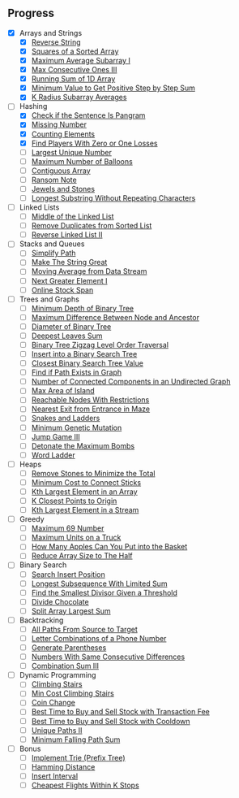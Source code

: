 ## Progress

- [x] Arrays and Strings
  - [x] [Reverse String](./src/arrays-and-strings/reverse-string.ts)
  - [x] [Squares of a Sorted Array](./src/arrays-and-strings/squares-of-a-sorted-array.ts)
  - [x] [Maximum Average Subarray I](./src/arrays-and-strings/maximum-average-subarray-i.ts)
  - [x] [Max Consecutive Ones III](./src/arrays-and-strings/max-consecutive-ones-iii.ts)
  - [x] [Running Sum of 1D Array](./src/arrays-and-strings/running-sum-of-1-d-array.ts)
  - [x] [Minimum Value to Get Positive Step by Step Sum](./src/arrays-and-strings/minimum-value-to-get-positive-step-by-step-sum.ts)
  - [x] [K Radius Subarray Averages](./src/arrays-and-strings/k-radius-subarray-averages.ts)
- [ ] Hashing
  - [x] [Check if the Sentence Is Pangram](./src/hashing/check-if-the-sentence-is-pangram.ts)
  - [x] [Missing Number](./src/hashing/missing-number.ts)
  - [x] [Counting Elements](./src/hashing/counting-elements.ts)
  - [x] [Find Players With Zero or One Losses](./src/hashing/find-players-with-zero-or-one-losses.ts)
  - [ ] [Largest Unique Number](./src/hashing/largest-unique-number.ts)
  - [ ] [Maximum Number of Balloons](./src/hashing/maximum-number-of-balloons.ts)
  - [ ] [Contiguous Array](./src/hashing/contiguous-array.ts)
  - [ ] [Ransom Note](./src/hashing/ransom-note.ts)
  - [ ] [Jewels and Stones](./src/hashing/jewels-and-stones.ts)
  - [ ] [Longest Substring Without Repeating Characters](./src/hashing/longest-substring-without-repeating-characters.ts)
- [ ] Linked Lists
  - [ ] [Middle of the Linked List](./src/linked-lists/middle-of-the-linked-list.ts)
  - [ ] [Remove Duplicates from Sorted List](./src/linked-lists/remove-duplicates-from-sorted-list.ts)
  - [ ] [Reverse Linked List II](./src/linked-lists/reverse-linked-list-ii.ts)
- [ ] Stacks and Queues
  - [ ] [Simplify Path](./src/stacks-and-queues/simplify-path.ts)
  - [ ] [Make The String Great](./src/stacks-and-queues/make-the-string-great.ts)
  - [ ] [Moving Average from Data Stream](./src/stacks-and-queues/moving-average-from-data-stream.ts)
  - [ ] [Next Greater Element I](./src/stacks-and-queues/next-greater-element-i.ts)
  - [ ] [Online Stock Span](./src/stacks-and-queues/online-stock-span.ts)
- [ ] Trees and Graphs
  - [ ] [Minimum Depth of Binary Tree](./src/trees-and-graphs/minimum-depth-of-binary-tree.ts)
  - [ ] [Maximum Difference Between Node and Ancestor](./src/trees-and-graphs/maximum-difference-between-node-and-ancestor.ts)
  - [ ] [Diameter of Binary Tree](./src/trees-and-graphs/diameter-of-binary-tree.ts)
  - [ ] [Deepest Leaves Sum](./src/trees-and-graphs/deepest-leaves-sum.ts)
  - [ ] [Binary Tree Zigzag Level Order Traversal](./src/trees-and-graphs/binary-tree-zigzag-level-order-traversal.ts)
  - [ ] [Insert into a Binary Search Tree](./src/trees-and-graphs/insert-into-a-binary-search-tree.ts)
  - [ ] [Closest Binary Search Tree Value](./src/trees-and-graphs/closest-binary-search-tree-value.ts)
  - [ ] [Find if Path Exists in Graph](./src/trees-and-graphs/find-if-path-exists-in-graph.ts)
  - [ ] [Number of Connected Components in an Undirected Graph](./src/trees-and-graphs/number-of-connected-components-in-an-undirected-graph.ts)
  - [ ] [Max Area of Island](./src/trees-and-graphs/max-area-of-island.ts)
  - [ ] [Reachable Nodes With Restrictions](./src/trees-and-graphs/reachable-nodes-with-restrictions.ts)
  - [ ] [Nearest Exit from Entrance in Maze](./src/trees-and-graphs/nearest-exit-from-entrance-in-maze.ts)
  - [ ] [Snakes and Ladders](./src/trees-and-graphs/snakes-and-ladders.ts)
  - [ ] [Minimum Genetic Mutation](./src/trees-and-graphs/minimum-genetic-mutation.ts)
  - [ ] [Jump Game III](./src/trees-and-graphs/jump-game-iii.ts)
  - [ ] [Detonate the Maximum Bombs](./src/trees-and-graphs/detonate-the-maximum-bombs.ts)
  - [ ] [Word Ladder](./src/trees-and-graphs/word-ladder.ts)
- [ ] Heaps
  - [ ] [Remove Stones to Minimize the Total](./src/heaps/remove-stones-to-minimize-the-total.ts)
  - [ ] [Minimum Cost to Connect Sticks](./src/heaps/minimum-cost-to-connect-sticks.ts)
  - [ ] [Kth Largest Element in an Array](./src/heaps/kth-largest-element-in-an-array.ts)
  - [ ] [K Closest Points to Origin](./src/heaps/k-closest-points-to-origin.ts)
  - [ ] [Kth Largest Element in a Stream](./src/heaps/kth-largest-element-in-a-stream.ts)
- [ ] Greedy
  - [ ] [Maximum 69 Number](./src/greedy/maximum-69-number.ts)
  - [ ] [Maximum Units on a Truck](./src/greedy/maximum-units-on-a-truck.ts)
  - [ ] [How Many Apples Can You Put into the Basket](./src/greedy/how-many-apples-can-you-put-into-the-basket.ts)
  - [ ] [Reduce Array Size to The Half](./src/greedy/reduce-array-size-to-the-half.ts)
- [ ] Binary Search
  - [ ] [Search Insert Position](./src/binary-search/search-insert-position.ts)
  - [ ] [Longest Subsequence With Limited Sum](./src/binary-search/longest-subsequence-with-limited-sum.ts)
  - [ ] [Find the Smallest Divisor Given a Threshold](./src/binary-search/find-the-smallest-divisor-given-a-threshold.ts)
  - [ ] [Divide Chocolate](./src/binary-search/divide-chocolate.ts)
  - [ ] [Split Array Largest Sum](./src/binary-search/split-array-largest-sum.ts)
- [ ] Backtracking
  - [ ] [All Paths From Source to Target](./src/backtracking/all-paths-from-source-to-target.ts)
  - [ ] [Letter Combinations of a Phone Number](./src/backtracking/letter-combinations-of-a-phone-number.ts)
  - [ ] [Generate Parentheses](./src/backtracking/generate-parentheses.ts)
  - [ ] [Numbers With Same Consecutive Differences](./src/backtracking/numbers-with-same-consecutive-differences.ts)
  - [ ] [Combination Sum III](./src/backtracking/combination-sum-iii.ts)
- [ ] Dynamic Programming
  - [ ] [Climbing Stairs](./src/dynamic-programming/climbing-stairs.ts)
  - [ ] [Min Cost Climbing Stairs](./src/dynamic-programming/min-cost-climbing-stairs.ts)
  - [ ] [Coin Change](./src/dynamic-programming/coin-change.ts)
  - [ ] [Best Time to Buy and Sell Stock with Transaction Fee](./src/dynamic-programming/best-time-to-buy-and-sell-stock-with-transaction-fee.ts)
  - [ ] [Best Time to Buy and Sell Stock with Cooldown](./src/dynamic-programming/best-time-to-buy-and-sell-stock-with-cooldown.ts)
  - [ ] [Unique Paths II](./src/dynamic-programming/unique-paths-ii.ts)
  - [ ] [Minimum Falling Path Sum](./src/dynamic-programming/minimum-falling-path-sum.ts)
- [ ] Bonus
  - [ ] [Implement Trie (Prefix Tree)](./src/bonus/implement-trie-prefix-tree.ts)
  - [ ] [Hamming Distance](./src/bonus/hamming-distance.ts)
  - [ ] [Insert Interval](./src/bonus/insert-interval.ts)
  - [ ] [Cheapest Flights Within K Stops](./src/bonus/cheapest-flights-within-k-stops.ts)
